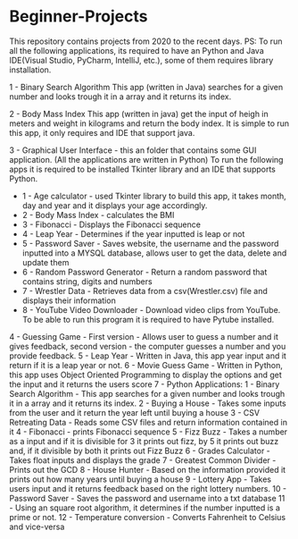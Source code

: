 # Beginner-Projects
This repository contains projects from 2020 to the recent days.
PS: To run all the following applications, its required to have an Python and Java IDE(Visual Studio, PyCharm, IntelliJ, etc.), some of them requires library installation.

1 - Binary Search Algorithm
This app (written in Java) searches for a given number and looks trough it in a array and it returns its index. 

2 - Body Mass Index
This app (written in java) get the input of heigh in meters and weight in kilograms and return the body index. It is simple to run this app, it only requires and IDE that support java.

3 - Graphical User Interface - this an folder that contains some GUI application. (All the applications are written in Python) To run the following apps it is required to be installed Tkinter library and an IDE that supports Python.
 - 1 - Age calculator - used Tkinter library to build this app, it takes month, day and year and it displays your age accordingly.
 - 2 - Body Mass Index - calculates the BMI
 - 3 - Fibonacci - Displays the Fibonacci sequence
 - 4 - Leap Year - Determines if the year inputted is leap or not
 - 5 - Password Saver - Saves website, the username and the password inputted into a MYSQL database, allows user to get the data, delete and update them
 - 6 - Random Password Generator - Return a random password that contains string, digits and numbers
 - 7 - Wrestler Data - Retrieves data from a csv(Wrestler.csv) file and displays their information
 - 8 - YouTube Video Downloader - Download video clips from YouTube. To be able to run this program it is required to have Pytube installed.
 
4 - Guessing Game - First version - Allows user to guess a number and it gives feedback, second version - the computer guesses a number and you provide feedback.
5 - Leap Year - Written in Java, this app year input and it return if it is a leap year or not.
6 - Movie Guess Game - Written in Python, this app uses Object Oriented Programming to display the options and get the input and it returns the users score
7 - Python Applications:
 1 - Binary Search Algorithm - This app searches for a given number and looks trough it in a array and it returns its index. 
 2 - Buying a House - Takes some inputs from the user and it return the year left until buying a house
 3 - CSV Retreating Data - Reads some CSV files and return information contained in it
 4 - Fibonacci - prints Fibonacci sequence
 5 - Fizz Buzz - Takes a number as a input and if it is divisible for 3 it prints out fizz, by 5 it prints out buzz and, if it divisible by both it prints out Fizz Buzz
 6 - Grades Calculator - Takes float inputs and displays the grade
 7 - Greatest Common Divider - Prints out the GCD
 8 - House Hunter - Based on the information provided it prints out how many years until buying a house
 9 - Lottery App - Takes users input and it returns feedback based on the right lottery numbers.
 10 - Password Saver - Saves the password and username into a txt database
 11 - Using an square root algorithm, it determines if the number inputted is a prime or not.
 12 - Temperature conversion - Converts Fahrenheit to Celsius and vice-versa
